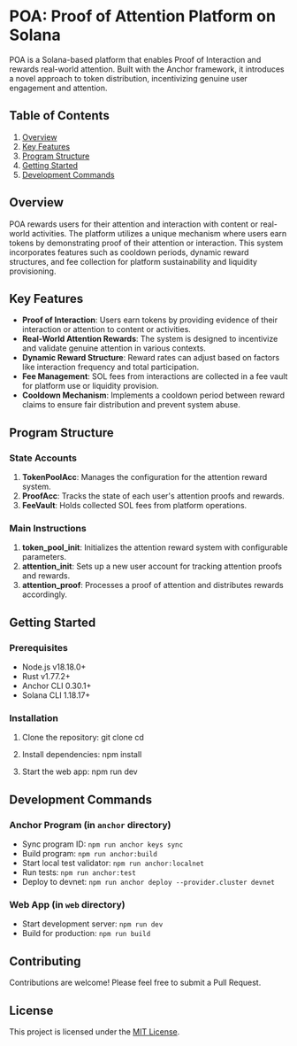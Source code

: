 # POA: Proof of Attention Platform on Solana

POA is a Solana-based platform that enables Proof of Interaction and rewards real-world attention. Built with the Anchor framework, it introduces a novel approach to token distribution, incentivizing genuine user engagement and attention.

## Table of Contents

1. [Overview](#overview)
2. [Key Features](#key-features)
3. [Program Structure](#program-structure)
4. [Getting Started](#getting-started)
5. [Development Commands](#development-commands)

## Overview

POA rewards users for their attention and interaction with content or real-world activities. The platform utilizes a unique mechanism where users earn tokens by demonstrating proof of their attention or interaction. This system incorporates features such as cooldown periods, dynamic reward structures, and fee collection for platform sustainability and liquidity provisioning.

## Key Features

- **Proof of Interaction**: Users earn tokens by providing evidence of their interaction or attention to content or activities.
- **Real-World Attention Rewards**: The system is designed to incentivize and validate genuine attention in various contexts.
- **Dynamic Reward Structure**: Reward rates can adjust based on factors like interaction frequency and total participation.
- **Fee Management**: SOL fees from interactions are collected in a fee vault for platform use or liquidity provision.
- **Cooldown Mechanism**: Implements a cooldown period between reward claims to ensure fair distribution and prevent system abuse.

## Program Structure

### State Accounts

1. **TokenPoolAcc**: Manages the configuration for the attention reward system.
2. **ProofAcc**: Tracks the state of each user's attention proofs and rewards.
3. **FeeVault**: Holds collected SOL fees from platform operations.

### Main Instructions

1. **token_pool_init**: Initializes the attention reward system with configurable parameters.
2. **attention_init**: Sets up a new user account for tracking attention proofs and rewards.
3. **attention_proof**: Processes a proof of attention and distributes rewards accordingly.

## Getting Started

### Prerequisites

- Node.js v18.18.0+
- Rust v1.77.2+
- Anchor CLI 0.30.1+
- Solana CLI 1.18.17+

### Installation

1. Clone the repository:
git clone <repo-url> cd <repo-name>

2. Install dependencies:
npm install

3. Start the web app:
npm run dev

## Development Commands

### Anchor Program (in `anchor` directory)

- Sync program ID: `npm run anchor keys sync`
- Build program: `npm run anchor:build`
- Start local test validator: `npm run anchor:localnet`
- Run tests: `npm run anchor:test`
- Deploy to devnet: `npm run anchor deploy --provider.cluster devnet`

### Web App (in `web` directory)

- Start development server: `npm run dev`
- Build for production: `npm run build`

## Contributing

Contributions are welcome! Please feel free to submit a Pull Request.

## License

This project is licensed under the [MIT License](LICENSE).